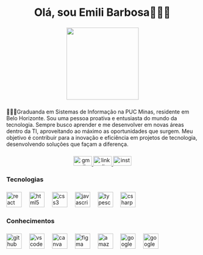 <h1 align="center">Olá, sou Emili Barbosa🙋🏽‍♀</h1>

###

<div align="center">
  <img height="189" src="https://lh3.googleusercontent.com/pw/AP1GczPoFZhKmsdnJ1EeGACiDPvMKb68cOM_uxdZgFFfKIS4XGcYwgNhWhhEEJ1NFAONCevEaOyCT263LaDbtZs1sryw6UvWmRhiBDMjH3s3-UWWDz1fli1wGtm8ua9KO3nGexBm89Q-LhNqdVpGi7cO9ugNXw=w846-h869-s-no-gm?authuser=0"  />
</div>

###

<p align="left">👩🏽‍💻Graduanda em Sistemas de Informação na PUC Minas, residente em Belo Horizonte. Sou uma pessoa proativa e entusiasta do mundo da tecnologia. Sempre busco aprender e me desenvolver em novas áreas dentro da TI, aproveitando ao máximo as oportunidades que surgem. Meu objetivo é contribuir para a inovação e eficiência em projetos de tecnologia, desenvolvendo soluções que façam a diferença.</p>

###
<div align="center">
  <a href="mailto:emilibarbosasilva3@gmail.com" target="_blank">
    <img src="https://raw.githubusercontent.com/maurodesouza/profile-readme-generator/master/src/assets/icons/social/gmail/default.svg" width="48" height="25" alt="gmail logo" />
  </a>
  <a href="https://www.linkedin.com/in/emili-barbosa" target="_blank">
    <img src="https://raw.githubusercontent.com/maurodesouza/profile-readme-generator/master/src/assets/icons/social/linkedin/default.svg" width="48" height="25" alt="linkedin logo" />
  </a>
  <a href="https://www.instagram.com/emilybarbosa.s" target="_blank">
    <img src="https://raw.githubusercontent.com/maurodesouza/profile-readme-generator/master/src/assets/icons/social/instagram/default.svg" width="48" height="25" alt="instagram logo" />
  </a>
</div>


###

<h3 align="left">Tecnologias</h3>

###

<div align="left">
  <img src="https://cdn.jsdelivr.net/gh/devicons/devicon/icons/react/react-original.svg" height="40" alt="react logo"  />
  <img width="12" />
  <img src="https://cdn.jsdelivr.net/gh/devicons/devicon/icons/html5/html5-original.svg" height="40" alt="html5 logo"  />
  <img width="12" />
  <img src="https://cdn.jsdelivr.net/gh/devicons/devicon/icons/css3/css3-original.svg" height="40" alt="css3 logo"  />
  <img width="12" />
  <img src="https://cdn.jsdelivr.net/gh/devicons/devicon/icons/javascript/javascript-original.svg" height="40" alt="javascript logo"  />
  <img width="12" />
  <img src="https://cdn.jsdelivr.net/gh/devicons/devicon/icons/typescript/typescript-original.svg" height="40" alt="typescript logo"  />
  <img width="12" />
  <img src="https://cdn.jsdelivr.net/gh/devicons/devicon/icons/csharp/csharp-original.svg" height="40" alt="csharp logo"  />
</div>

###

<h3 align="left">Conhecimentos</h3>

###

<div align="left">
  <img src="https://cdn.jsdelivr.net/gh/devicons/devicon/icons/github/github-original.svg" height="40" alt="github logo"  />
  <img width="12" />
  <img src="https://cdn.jsdelivr.net/gh/devicons/devicon/icons/vscode/vscode-original.svg" height="40" alt="vscode logo"  />
  <img width="12" />
  <img src="https://cdn.jsdelivr.net/gh/devicons/devicon/icons/canva/canva-original.svg" height="40" alt="canva logo"  />
  <img width="12" />
  <img src="https://cdn.jsdelivr.net/gh/devicons/devicon/icons/figma/figma-original.svg" height="40" alt="figma logo"  />
  <img width="12" />
  <img src="https://skillicons.dev/icons?i=aws" height="40" alt="amazonwebservices logo"/>
  <img width="12" />

  <img src="https://cdn.jsdelivr.net/gh/devicons/devicon/icons/google/google-original.svg" height="40" alt="google logo"  />
  <img width="12" />
  <img src="https://cdn.jsdelivr.net/gh/devicons/devicon/icons/googlecloud/googlecloud-original.svg" height="40" alt="googlecloud logo"  />
</div>

###